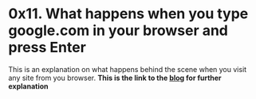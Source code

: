 # 0x11. What happens when you type google.com in your browser and press Enter

This is an explanation on what happens behind the scene when you visit any site from you browser.
**This is the link to the [blog](https://makori-mildred.medium.com/what-happens-when-you-type-https-www-google-com-in-your-browser-and-press-enter-7c2a3cf94b01) for further explanation**

 
